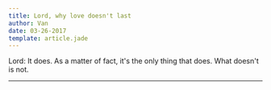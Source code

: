 ```yaml
---
title: Lord, why love doesn't last
author: Van
date: 03-26-2017
template: article.jade
---
```


Lord: It does. As a matter of fact, it's the only thing that does. What doesn't is not. 

---







